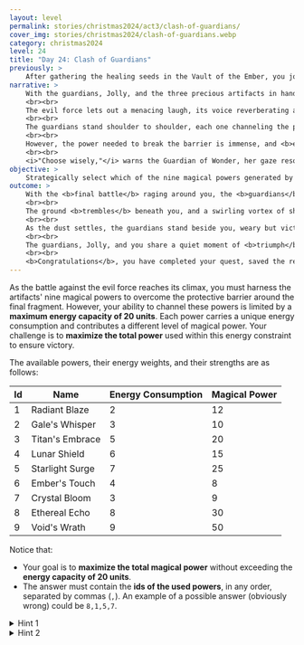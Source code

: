 ```yaml
---
layout: level
permalink: stories/christmas2024/act3/clash-of-guardians/
cover_img: stories/christmas2024/clash-of-guardians.webp
category: christmas2024
level: 24
title: "Day 24: Clash of Guardians"
previously: >
    After gathering the healing seeds in the Vault of the Ember, you journeyed to the <b>Forgotten Dreamscape</b> and restored the Guardian of the Veil of Wonder. With her strength renewed, you feel a powerful resolve settle over you — knowing that the final step to fully restore Christmas magic now awaits.
narrative: >
    With the guardians, Jolly, and the three precious artifacts in hand (although one of them not fully restored), you prepare for the <b>ultimate confrontation</b> on the main island of the <b>Forgotten Dreamscape</b>. The journey is tense, each moment echoing with the weight of the mission ahead. When you reach the island, the air feels heavy, charged with the sinister energy of the evil force now fully manifest. Shadows coil and twist like living tendrils, and atop a jagged peak, the <b>final fragment of the Veil of Wonder</b> is held captive within a vortex of dark magic.
    <br><br>
    The evil force lets out a menacing laugh, its voice reverberating across the sky. It challenges you and your companions, taunting the strength of the guardians and the light of your artifacts. Jolly steps forward, rallying everyone with a determined gaze. <i>"We have come this far together,"</i> Jolly says. <i>"Now, it’s time to end this darkness once and for all!"</i>
    <br><br>
    The guardians stand shoulder to shoulder, each one channeling the power of their artifacts. The Guardian of Warmth holds the blazing <b>Ember of Warmth</b>, casting waves of protective fire. The Guardian of Joy raises the <b>Crystal of Joy</b>, its light dispelling shadow. And the Guardian of Wonder focuses all remaining strength to support her allies with radiant threads of magic. Each artifact unleashes its latent power to generate a series of magical abilities. Fire, light, healing, barriers, illusions, and more, nine distinct powers emerge, each one vital to overcoming the dark force.
    <br><br>
    However, the power needed to break the barrier is immense, and <b>every use of magic comes at a cost</b>. Each power carries a specific weight in terms of energy consumption, and the total energy available is limited. You must carefully <b>select which powers to use</b> and how to combine them to maximize their impact against the swirling vortex, while ensuring the guardians retain enough energy to maintain the assault and defend themselves.
    <br><br>
    <i>"Choose wisely,"</i> warns the Guardian of Wonder, her gaze resolute but weary. <i>"The fate of our realm rests on finding the perfect balance."</i> With every moment, the vortex's grip tightens, and the evil force’s shadows loom closer. The challenge is clear: harness the nine powers generated by the artifacts, maximize their effectiveness, and defeat the dark force while staying within the constraints of the combined magical energy available. Only then can you reclaim the final fragment and restore the Veil of Wonder.
objective: >
    Strategically select which of the nine magical powers generated by the artifacts will maximize the impact within the available energy constraints, breaking the barrier protecting the final fragment, and defeating the evil force.
outcome: >
    With the <b>final battle</b> raging around you, the <b>guardians</b> channel their artifacts' magic with precision and determination, each one striking with the essence of warmth, joy, and wonder. The clash of power ignites bursts of blinding light and searing energy, pushing back the encroaching darkness. As you optimize the energy flow, channeling the combined strength of your allies, you feel the balance tip. Slowly but surely, the evil force's grip begins to <b>weaken</b>.
    <br><br>
    The ground <b>trembles</b> beneath you, and a swirling vortex of shadows erupts as the malevolent entity makes one last attempt to crush your resolve. But with one <b>final surge</b> of combined power, the guardians focus their energies, amplifying your resolve and guiding you to the <b>final fragment</b> of the Veil of Wonder. In a burst of radiant light, you grasp it, and its energy floods over everyone, banishing the shadows once and for all. The defeated evil force dissipates into the ether, unable to withstand the unity and purity of the magic wielded against it.
    <br><br>
    As the dust settles, the guardians stand beside you, weary but victorious. Jolly steps forward, eyes filled with pride and relief. The <b>Veil of Wonder</b> is restored, its fragments fused together in a brilliant display. Light once again fills the <b>Forgotten Dreamscape</b> and beyond, rekindling the festive magic that had been lost. The cloud bridges reconnect, the islands are restored, and joy spreads through every corner of the realms.
    <br><br>
    The guardians, Jolly, and you share a quiet moment of <b>triumph</b>. The guardians pledge to protect the magic and keep it safe for future generations. Jolly turns to you, beaming. <i>"We did it. Together."</i> And as you look out over the restored lands, the warmth of victory fills you. A new dawn has arrived, one illuminated by hope, unity, and the enduring spirit of joy.
    <br><br>
    <b>Congratulations</b>, you have completed your quest, saved the realms, and <b>restored the Christmas magic</b>.
---
```


As the battle against the evil force reaches its climax, you must harness the artifacts' nine magical powers to overcome the protective barrier around the final fragment. However, your ability to channel these powers is limited by a **maximum energy capacity of 20 units**. Each power carries a unique energy consumption and contributes a different level of magical power. Your challenge is to **maximize the total power** used within this energy constraint to ensure victory.

The available powers, their energy weights, and their strengths are as follows:

|Id|Name|Energy Consumption|Magical Power|
|---|---|---|---|
|1|Radiant Blaze|2|12|
|2|Gale's Whisper|3|10|
|3|Titan's Embrace|5|20|
|4|Lunar Shield|6|15|
|5|Starlight Surge|7|25|
|6|Ember's Touch|4|8|
|7|Crystal Bloom|3|9|
|8|Ethereal Echo|8|30|
|9|Void's Wrath|9|50|

Notice that:
- Your goal is to **maximize the total magical power** without exceeding the **energy capacity of 20 units**.
- The answer must contain the **ids of the used powers**, in any order, separated by commas (`,`). An example of a possible answer (obviously wrong) could be `8,1,5,7`.

<details>
 <summary>Hint 1</summary>
 Focus on selecting the combination of powers that provides the highest total magical force while staying within the 20-unit energy limit. Sometimes, choosing fewer powerful abilities can be more effective than many weaker ones.
</details>

<details>
 <summary>Hint 2</summary>
 This problem is know as the knapsack problem. There are solvers online.
</details>
